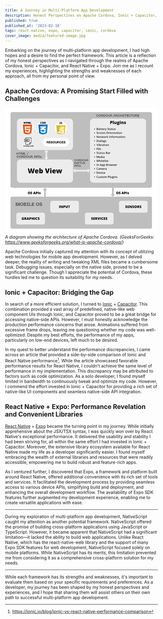 ```yaml
---
title: A Journey in Multi-Platform App Development
description: Honest Perspectives on Apache Cordova, Ionic + Capacitor, React Native + Expo
published: true
published_at: '2023-02-18'
tags: react-native, expo, capacitor, ionic, cordova
cover_image: media/featured-image.jpg
---
```



Embarking on the journey of multi-platform app development, I had high hopes and a desire to find the perfect framework. This article is a reflection of my honest perspectives as I navigated through the realms of Apache Cordova, Ionic + Capacitor, and React Native + Expo. Join me as I recount my experiences, highlighting the strengths and weaknesses of each approach, all from my personal point of view.

## Apache Cordova: A Promising Start Filled with Challenges

![cordova-architecture](media/cordova-architecture.png)
*A diagram showing the architecture of Apache Cordova. (GeeksForGeeks: https://www.geeksforgeeks.org/what-is-apache-cordova/)*

Apache Cordova initially captured my attention with its concept of utilizing web technologies for mobile app development. However, as I delved deeper, the reality of writing and tweaking XML files became a cumbersome task. Debugging issues, especially on the native side, proved to be a significant challenge. Though I appreciate the potential of Cordova, these hurdles led me to question its suitability for my needs.
    
## Ionic + Capacitor: Bridging the Gap

In search of a more efficient solution, I turned to [Ionic](https://ionicframework.com/) + [Capacitor](https://capacitorjs.com/). This combination provided a vast array of predefined, native-like web component UIs through Ionic, and Capacitor proved to be a great bridge for accessing native-side APIs. However, I must honestly acknowledge the production performance concerns that arose. Animations suffered from excessive frame drops, leaving me questioning whether my code was well-optimized. Despite my best efforts, the performance of my apps, particularly on low-end devices, left much to be desired.

In my quest to better understand the performance discrepancies, I came across an article that provided a side-by-side comparison of Ionic and React Native performance[^1]. While the article showcased favorable performance results for React Native, I couldn't achieve the same level of performance in my implementation. This discrepancy may be attributed to factors such as code optimization. As a solo developer, I found myself limited in bandwidth to continuously tweak and optimize my code. However, I commend the effort invested in Ionic + Capacitor for providing a rich set of native-like UI components and seamless native-side API integration.

## React Native + Expo: Performance Revelation and Convenient Libraries

[React Native](https://reactnative.dev/) + [Expo](https://expo.dev/) became the turning point in my journey. While initially apprehensive about the JSX/TSX syntax, I was quickly won over by React Native's exceptional performance. It delivered the usability and stability I had been striving for, all within the same effort I had invested in Ionic + Capacitor. Moreover, the extensive library ecosystem available for React Native made my life as a developer significantly easier. I found myself embracing the wealth of external libraries and resources that were readily accessible, empowering me to build robust and feature-rich apps.

As I ventured further, I discovered that Expo, a framework and platform built around React Native, offered additional convenience with its rich set of tools and services. It facilitated the development process by providing seamless access to various device APIs, simplifying build and deployment, and enhancing the overall development workflow. The availability of Expo SDK features further augmented my development experience, enabling me to create versatile applications with ease.

---

During my exploration of multi-platform app development, NativeScript caught my attention as another potential framework. NativeScript offered the promise of building cross-platform applications using JavaScript or TypeScript. However, it became apparent that NativeScript had a significant limitation—it lacked the ability to build web applications. Unlike React Native, which has the react-native-web library and the support of many Expo SDK features for web development, NativeScript focused solely on mobile platforms. While NativeScript has its merits, this limitation prevented me from considering it as a comprehensive cross-platform solution for my needs.

---

While each framework has its strengths and weaknesses, it's important to evaluate them based on your specific requirements and preferences. As a developer, my journey has been shaped by my honest perspectives and experiences, and I hope that sharing them will assist others on their own path to successful multi-platform app development.

[^1]: https://ionic.io/blog/ionic-vs-react-native-performance-comparison